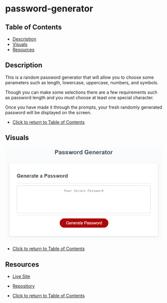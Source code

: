 # password-generator

## Table of Contents 
- [Description](#description)
- [Visuals](#visuals)
- [Resources](#resources)

## Description

This is a random password generator that will allow you to choose some perameters such as length, lowercase, uppercase, numbers, and symbols. 

Though you can make some selections there are a few requirements such as password length and you must choose at least one special character. 

Once you have made it through the prompts, your fresh randomly generated password will be displayed on the screen.

- [Click to return to Table of Contents](#tableofcontents)

## Visuals
![Password Generator](./images/03-javascript-homework-demo.png)

- [Click to return to Table of Contents](#tableofcontents)

## Resources
- [Live Site](https://grilledcheeseplease.github.io/password-generator/)
- [Repository](https://github.com/grilledcheeseplease/password-generator)

- [Click to return to Table of Contents](#tableofcontents)